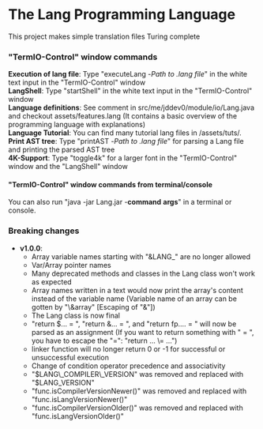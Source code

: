 # The Lang Programming Language

This project makes simple translation files Turing complete

### "TermIO-Control" window commands

**Execution of lang file**: Type "executeLang -*Path to .lang file*" in the white text input in the "TermIO-Control" window<br>
**LangShell**: Type "startShell" in the white text input in the "TermIO-Control" window<br>
**Language definitions**: See comment in src/me/jddev0/module/io/Lang.java and checkout assets/features.lang (It contains a basic overview of the programming language with explanations)<br>
**Language Tutorial**: You can find many tutorial lang files in /assets/tuts/.<br>
**Print AST tree**: Type "printAST -*Path to .lang file*" for parsing a Lang file and printing the parsed AST tree<br>
**4K-Support**: Type "toggle4k" for a larger font in the "TermIO-Control" window and the "LangShell" window<br>

#### "TermIO-Control" window commands from terminal/console

You can also run "java -jar Lang.jar -**command** **args**" in a terminal or console.<br>

### Breaking changes

- **v1.0.0**:
  - Array variable names starting with "&LANG_" are no longer allowed
  - Var/Array pointer names
  - Many deprecated methods and classes in the Lang class won't work as expected
  - Array names written in a text would now print the array's content instead of the variable name (Variable name of an array can be gotten by "\\&array" \[Escaping of "&"\])
  - The Lang class is now final
  - "return $... = ", "return &... = ", and "return fp.... = " will now be parsed as an assignment (If you want to return something with " = ", you have to escape the "=": "return ... \\= ...")
  - linker function will no longer return 0 or -1 for successful or unsuccessful execution
  - Change of condition operator precedence and associativity
  - "$LANG\_COMPILER\_VERSION" was removed and replaced with "$LANG\_VERSION"
  - "func.isCompilerVersionNewer()" was removed and replaced with "func.isLangVersionNewer()"
  - "func.isCompilerVersionOlder()" was removed and replaced with "func.isLangVersionOlder()"

